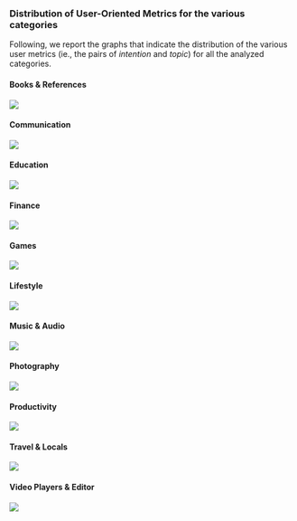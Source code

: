 ### Distribution of User-Oriented Metrics for the various categories

Following, we report the graphs that indicate the distribution of the various user metrics (ie., the pairs of _intention_ and _topic_) for all the analyzed categories.

#### Books & References
![](../figures/distribution/books.png)

#### Communication
![](../figures/distribution/communications.png)

#### Education
![](../figures/distribution/education.png)

#### Finance
![](../figures/distribution/finance.png)

#### Games
![](../figures/distribution/games.png)

#### Lifestyle
![](../figures/distribution/lifestyle.png)

#### Music & Audio
![](../figures/distribution/music.png)

#### Photography
![](../figures/distribution/photography.png)

#### Productivity
![](../figures/distribution/productivity.png)

#### Travel & Locals
![](../figures/distribution/travel.png)

#### Video Players & Editor
![](../figures/distribution/video.png)